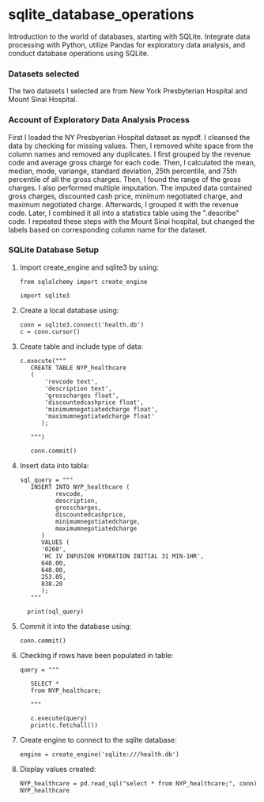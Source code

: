 # sqlite_database_operations
Introduction to the world of databases, starting with SQLite. Integrate data processing with Python, utilize Pandas for exploratory data analysis, and conduct database operations using SQLite.

### Datasets selected
The two datasets I selected are from New York Presbyterian Hospital and Mount Sinai Hospital.

### Account of Exploratory Data Analysis Process
First I loaded the NY Presbyerian Hospital dataset as nypdf. I cleansed the data by checking for missing values. Then, I removed white space from the column names and removed any duplicates. I first grouped by the revenue code and average gross charge for each code. Then, I calculated the mean, median, mode, variange, standard deviation, 25th percentile, and 75th percentile of all the gross charges. Then, I found the range of the gross charges. I also performed multiple imputation. The imputed data contained gross charges, discounted cash price, minimum negotiated charge, and maximum negotiated charge. Afterwards, I grouped it with the revenue code. Later, I combined it all into a statistics table using the ".describe" code. I repeated these steps with the Mount Sinai hospital, but changed the labels based on corresponding column name for the dataset. 

### SQLite Database Setup
1. Import create_engine and sqlite3 by using:
   ```
   from sqlalchemy import create_engine
   
   import sqlite3
   ```
2. Create a local database using:
   ```
   conn = sqlite3.connect('health.db')
   c = conn.cursor()
   ```
3. Create table and include type of data:
   ```
   c.execute("""
      CREATE TABLE NYP_healthcare
      (
          'revcode text',
          'description text',
          'grosscharges float',
          'discountedcashprice float',
          'minimumnegotiatedcharge float',
          'maximumnegotiatedcharge float'
         );

      """)

      conn.commit()
   ```
4. Insert data into tabla:
   ```
   sql_query = """
      INSERT INTO NYP_healthcare (
             revcode,
             description,
             grosscharges,
             discountedcashprice,
             minimumnegotiatedcharge,
             maximumnegotiatedcharge
         )
         VALUES (
         '0260',
         'HC IV INFUSION HYDRATION INITIAL 31 MIN-1HR',
         648.00,
         648.00,
         253.05,
         838.20
         );
      """

     print(sql_query)
   ```
5. Commit it into the database using:
   ```
   conn.commit()
   ```
6. Checking if rows have been populated in table:
   ```
   query = """

      SELECT *
      from NYP_healthcare;

      """

      c.execute(query)
      print(c.fetchall())
   ```
7. Create engine to connect to the sqlite database:
   ```
   engine = create_engine('sqlite:///health.db')
   ```
8. Display values created:
   ```
   NYP_healthcare = pd.read_sql("select * from NYP_healthcare;", conn)
   NYP_healthcare
   ```
